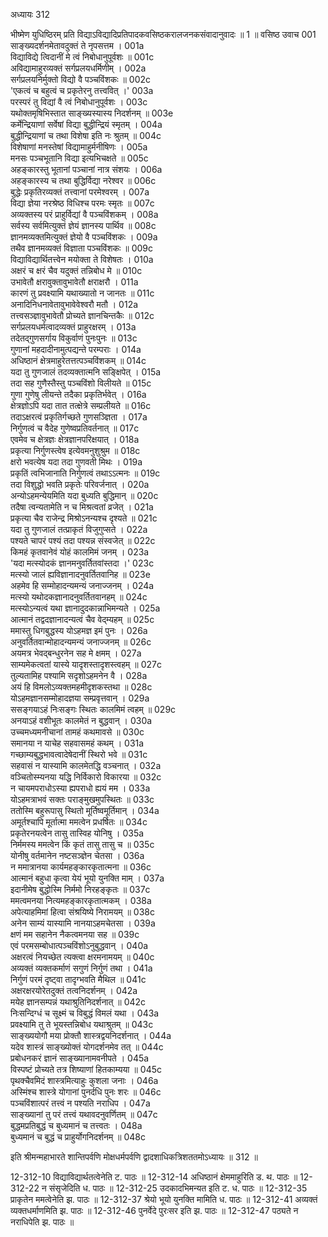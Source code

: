 अध्यायः 312

भीष्मेण युधिष्ठिरम् प्रति विद्याऽविद्यादिप्रतिपादकवसिष्ठकरालजनकसंवादानुवादः ॥ 1 ॥
वसिष्ठ उवाच 	001  
साङ्ख्यदर्शनमेतावदुक्तं ते नृपसत्तम ।	001a  
विद्याविद्ये त्विदानीं मे त्वं निबोधानुपूर्वशः ॥	001c  
अविद्यामाहुरव्यक्तं सर्गप्रलयधर्मिणीम् ।	002a  
सर्गप्रलयनिर्मुक्तो विद्यो वै पञ्चविंशकः ॥	002c  
'एकत्वं च बहुत्वं च प्रकृतेरनु तत्त्ववित् ।'	003a  
परस्परं तु विद्यां वै त्वं निबोधानुपूर्वशः ।	003c  
यथोक्तमृषिभिस्तात साङ्ख्यस्यास्य निदर्शनम् ॥	003e  
कर्मेन्द्रियाणां सर्वेषां विद्या बुद्धीन्द्रियं स्मृतम् ।	004a  
बुद्धीन्द्रियाणां च तथा विशेषा इति नः श्रुतम् ॥	004c  
विशेषाणां मनस्तेषां विद्यामाहुर्मनीषिणः ।	005a  
मनसः पञ्चभूतानि विद्या इत्यभिचक्षते ॥	005c  
अहङ्कारस्तु भूतानां पञ्चानां नात्र संशयः ।	006a  
अहङ्कारस्य च तथा बुद्धिर्विद्या नरेश्वर ॥	006c  
बुद्धेः प्रकृतिरव्यक्तं तत्त्वानां परमेश्वरम् ।	007a  
विद्या ज्ञेया नरश्रेष्ठ विधिश्च परमः स्मृतः ॥	007c  
अव्यक्तस्य परं प्राहुर्विद्यां वै पञ्चविंशकम् ।	008a  
सर्वस्य सर्वमित्युक्तं ज्ञेयं ज्ञानस्य पार्थिव ॥	008c  
ज्ञानमव्यक्तमित्युक्तं ज्ञेयो वै पञ्चविंशकः ।	009a  
तथैव ज्ञानमव्यक्तं विज्ञाता पञ्चविंशकः ॥	009c  
विद्याविद्यार्थितत्त्वेन मयोक्ता ते विशेषतः ।	010a  
अक्षरं च क्षरं चैव यदुक्तं तन्निबोध मे ॥	010c  
उभावेतौ क्षरावुक्तावुभावेतौ क्षराक्षरौ ।	011a  
कारणं तु प्रवक्ष्यामि यथाख्यातो न जानतः ॥	011c  
अनादिनिधनावेतावुभावेवेश्वरौ मतौ ।	012a  
तत्त्वसञ्ज्ञावुभावेतौ प्रोच्यते ज्ञानचिन्तकैः ॥	012c  
सर्गप्रलयधर्मत्वादव्यक्तं प्राहुरक्षरम् ।	013a  
तदेतद्गुणसर्गाय विकुर्वाणं पुनःपुनः ॥	013c  
गुणानां महदादीनामुत्पद्यन्ते परम्पराः ।	014a  
अधिष्ठानं क्षेत्रमाहुरेतत्तत्पञ्चविंशकम् ॥	014c  
यदा तु गुणजालं तदव्यक्तात्मनि सङ्क्षिपेत् ।	015a  
तदा सह गुणैस्तैस्तु पञ्चविंशो विलीयते ॥	015c  
गुणा गुणेषु लीयन्ते तदैका प्रकृतिर्भवेत् ।	016a  
क्षेत्रज्ञोऽपि यदा तात तत्क्षेत्रे सम्प्रलीयते ॥	016c  
तदाऽक्षरत्वं प्रकृतिर्गच्छते गुणसञ्ज्ञिता ।	017a  
निर्गुणत्वं च वैदेह गुणेष्वप्रतिवर्तनात् ॥	017c  
एवमेव च क्षेत्रज्ञः क्षेत्रज्ञानपरिक्षयात् ।	018a  
प्रकृत्या निर्गुणस्त्वेष इत्येवमनुशुश्रुम ॥	018c  
क्षरो भवत्येष यदा तदा गुणवती मिथः ।	019a  
प्रकृतिं त्वभिजानाति निर्गुणत्वं तथाऽऽत्मनः ॥	019c  
तदा विशुद्धो भवति प्रकृतेः परिवर्जनात् ।	020a  
अन्योऽहमन्येयमिति यदा बुध्यति बुद्धिमान् ॥	020c  
तदैषा त्वन्यतामेति न च मिश्रत्वतां व्रजेत् ।	021a  
प्रकृत्या चैव राजेन्द्र मिश्रोऽनन्यश्च दृश्यते ॥	021c  
यदा तु गुणजालं तत्प्राकृतं विजुगुप्सते ।	022a  
पश्यते चापरं पश्यं तदा पश्यन्न संस्वजेत् ॥	022c  
किमहं कृतवानेवं योहं कालमिमं जनम् ।	023a  
'यदा मत्स्योदकं ज्ञानमनुवर्तितवांस्तदा ।'	023c  
मत्स्यो जालं ह्यविज्ञानादनुवर्तितवानिह ॥	023e  
अहमेव हि सम्मोहादन्यमन्यं जनाज्जनम् ।	024a  
मत्स्यो यथोदकज्ञानादनुवर्तितवानहम् ॥	024c  
मत्स्योऽन्यत्वं यथा ज्ञानादुदकान्नाभिमन्यते ।	025a  
आत्मानं तद्वदज्ञानादन्यत्वं चैव वेद्म्यहम् ॥	025c  
ममास्तु धिगबुद्धस्य योऽहमज्ञ इमं पुनः ।	026a  
अनुवर्तितवान्मोहादन्यमन्यं जनाज्जनम् ॥	026c  
अयमत्र भेवद्बन्धुरनेन सह मे क्षमम् ।	027a  
साम्यमेकत्वतां यास्ये यादृशस्तादृशस्त्वहम् ॥	027c  
तुल्यतामिह पश्यामि सदृशोऽहमनेन वै ।	028a  
अयं हि विमलोऽव्यक्तमहमीदृशकस्तथा ॥	028c  
योऽहमज्ञानसम्मोहादज्ञया सम्प्रवृत्तवान् ।	029a  
ससङ्गयाऽहं निःसङ्गः स्थितः कालमिमं त्वहम् ॥	029c  
अनयाऽहं वशीभूतः कालमेतं न बुद्धवान् ।	030a  
उच्चमध्यमनीचानां तामहं कथमावसे ॥	030c  
समानया न याचेह सहवासमहं कथम् ।	031a  
गच्छाम्यबुद्धभावत्वादेषेदानीं स्थिरो भवे ॥	031c  
सहवासं न यास्यामि कालमेतद्धि वञ्चनात् ।	032a  
वञ्चितोस्म्यनया यद्धि निर्विकारो विकारया ॥	032c  
न चायमपराधोऽस्या ह्यपराधो ह्ययं मम ।	033a  
योऽहमत्राभवं सक्तः पराङ्मुखमुपस्थितः ॥	033c  
ततोस्मि बहुरूपासु स्थितो मूर्तिष्वमूर्तिमान् ।	034a  
अमूर्तश्चापि मूर्तात्मा ममत्वेन प्रधर्षितः ॥	034c  
प्रकृतेरनयत्वेन तासु तास्विह योनिषु ।	035a  
निर्ममस्य ममत्वेन किं कृतं तासु तासु च ॥	035c  
योनीषु वर्तमानेन नष्टसञ्ज्ञेन चेतसा ।	036a  
न ममात्रानया कार्यमहङ्कारकृतात्मना ॥	036c  
आत्मानं बहुधा कृत्वा येयं भूयो युनक्ति माम् ।	037a  
इदानीमेष बुद्धोस्मि निर्ममो निरहङ्कृतः ॥	037c  
ममत्वमनया नित्यमहङ्कारकृतात्मकम् ।	038a  
अपेत्याहमिमां हित्वा संश्रयिष्ये निरामयम् ॥	038c  
अनेन साम्यं यास्यामि नानयाऽहमचेतसा ।	039a  
क्षणं मम सहानेन नैकत्वमनया सह ॥	039c  
एवं परमसम्बोधात्पञ्चविंशोऽनुबुद्धवान् ।	040a  
अक्षरत्वं नियच्छेत त्यक्त्वा क्षरमनामयम् ॥	040c  
अव्यक्तं व्यक्तकर्माणं सगुणं निर्गुणं तथा ।	041a  
निर्गुणं परमं दृष्ट्वा तादृग्भवति मैथिल ॥	041c  
अक्षरक्षरयोरेतदुक्तं तत्वनिदर्शनम् ।	042a  
मयेह ज्ञानसम्पन्नं यथाश्रुतिनिदर्शनात् ॥	042c  
निःसन्दिग्धं च सूक्ष्मं च विबुद्धं विमलं यथा ।	043a  
प्रवक्ष्यामि तु ते भूयस्तन्निबोध यथाश्रुतम् ॥	043c  
साङ्ख्ययोगौ मया प्रोक्तौ शास्त्रद्वयनिदर्शनात् ।	044a  
यदेव शास्त्रं साङ्ख्योक्तं योगदर्शनमेव तत् ॥	044c  
प्रबोधनकरं ज्ञानं साङ्ख्यानामवनीपते ।	045a  
विस्पष्टं प्रोच्यते तत्र शिष्याणां हितकाम्यया ॥	045c  
पृथक्चैवमिदं शास्त्रमित्याहुः कुशला जनाः ।	046a  
अस्मिंश्च शास्त्रे योगानां पुनर्दधि पुनः शरः ॥	046c  
पञ्चविंशात्परं तत्त्वं न पश्यति नराधिप ।	047a  
साङ्ख्यानां तु परं तत्त्वं यथावदनुवर्णितम् ॥	047c  
बुद्धमप्रतिबुद्धं च बुध्यमानं च तत्त्वतः ।	048a  
बुध्यमानं च बुद्धं च प्राहुर्योगनिदर्शनम् ॥ 	048c  

इति श्रीमन्महाभारते शान्तिपर्वणि मोक्षधर्मपर्वणि द्वादशाधिकत्रिशततमोऽध्यायः ॥ 312 ॥

12-312-10 विद्याविद्यार्थतत्वेनेति ट. पाठः ॥ 12-312-14 अधिष्ठानं क्षेममाहुरिति ड. थ. पाठः ॥ 12-312-22 न संसृजेदिति ध. पाठः ॥ 12-312-25 उदकादभिमन्यत इति ट. ध. पाठः ॥ 12-312-35 प्राकृतेन ममत्वेनेति झ. पाठः ॥ 12-312-37 श्रेयो भूयो युनक्ति मामिति ध. पाठः ॥ 12-312-41 अव्यक्तं व्यक्तधर्माणमिति झ. पाठः ॥ 12-312-46 पुनर्वेदे पुरःसर इति झ. पाठः ॥ 12-312-47 पठ्यते न नराधिपेति झ. पाठः ॥
